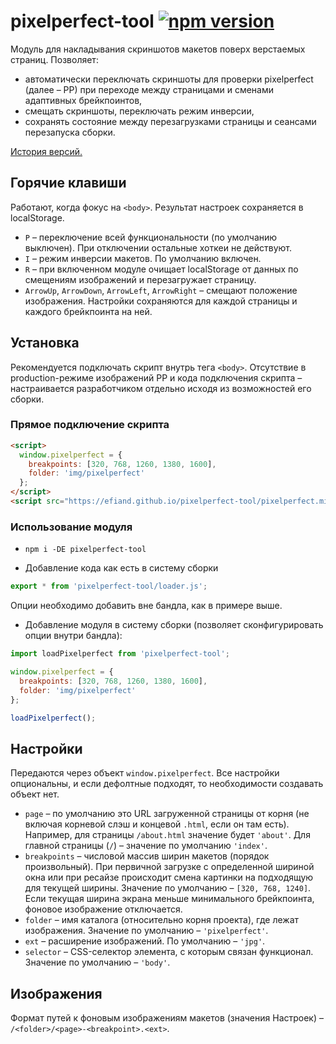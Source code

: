# pixelperfect-tool [![npm version](https://img.shields.io/npm/v/pixelperfect-tool.svg)](https://www.npmjs.com/package/pixelperfect-tool)

Модуль для накладывания скриншотов макетов поверх верстаемых страниц.
Позволяет:
* автоматически переключать скриншоты для проверки pixelperfect (далее – PP) при переходе между страницами и сменами адаптивных брейкпоинтов,
* смещать скриншоты, переключать режим инверсии,
* сохранять состояние между перезагрузками страницы и сеансами перезапуска сборки.

[История версий.](https://github.com/efiand/pixelperfect/blob/main/CHANGELOG.md#pixelperfect-changelog)


## Горячие клавиши

Работают, когда фокус на `<body>`. Результат настроек сохраняется в localStorage.

* `P` – переключение всей функциональности (по умолчанию выключен). При отключении остальные хоткеи не действуют.
* `I` – режим инверсии макетов. По умолчанию включен.
* `R` – при включенном модуле очищает localStorage от данных по смещениям изображений и перезагружает страницу.
* `ArrowUp`, `ArrowDown`, `ArrowLeft`, `ArrowRight` – смещают положение изображения. Настройки сохраняются для каждой страницы и каждого брейкпоинта на ней.


## Установка

Рекомендуется подключать скрипт внутрь тега `<body>`.
Отсутствие в production-режиме изображений PP и кода подключения скрипта – настраивается разработчиком отдельно исходя из возможностей его сборки.


### Прямое подключение скрипта

```html
<script>
  window.pixelperfect = {
    breakpoints: [320, 768, 1260, 1380, 1600],
    folder: 'img/pixelperfect'
  };
</script>
<script src="https://efiand.github.io/pixelperfect-tool/pixelperfect.min.js"></script>
```


### Использование модуля

* `npm i -DE pixelperfect-tool`

* Добавление кода как есть в систему сборки

```js
export * from 'pixelperfect-tool/loader.js';
```
Опции необходимо добавить вне бандла, как в примере выше.

* Добавление модуля в систему сборки (позволяет сконфигурировать опции внутри бандла):

```js
import loadPixelperfect from 'pixelperfect-tool';

window.pixelperfect = {
  breakpoints: [320, 768, 1260, 1380, 1600],
  folder: 'img/pixelperfect'
};

loadPixelperfect();
```


## Настройки

Передаются через объект `window.pixelperfect`. Все настройки опциональны, и если дефолтные подходят, то необходимости создавать объект нет.

* `page` – по умолчанию это URL загруженной страницы от корня (не включая корневой слэш и концевой `.html`, если он там есть). Например, для страницы `/about.html` значение будет `'about'`. Для главной страницы (`/`) – значение по умолчанию `'index'`.
* `breakpoints` – числовой массив ширин макетов (порядок произвольный). При первичной загрузке с определенной шириной окна или при ресайзе происходит смена картинки на подходящую для текущей ширины. Значение по умолчанию – `[320, 768, 1240]`. Если текущая ширина экрана меньше минимального брейкпоинта, фоновое изображение отключается.
* `folder` – имя каталога (относительно корня проекта), где лежат изображения. Значение по умолчанию – `'pixelperfect'`.
* `ext` – расширение изображений. По умолчанию – `'jpg'`.
* `selector` – CSS-селектор элемента, с которым связан функционал. Значение по умолчанию – `'body'`.


## Изображения

Формат путей к фоновым изображениям макетов (значения Настроек) – `/<folder>/<page>-<breakpoint>.<ext>`.
